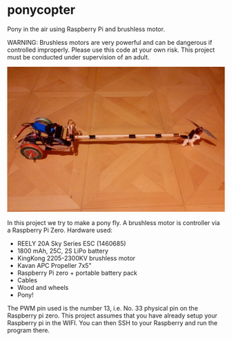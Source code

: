 # ponycopter

Pony in the air using Raspberry Pi and brushless motor.

WARNING: Brushless motors are very powerful and can be dangerous if controlled improperly. Please use this code at your own risk. This project must be conducted under supervision of an adult.

<img src="https://raw.githubusercontent.com/xaratustrah/ponycopter/master/ponycopter.jpg">

In this project we try to make a pony fly. A brushless motor is controller via a Raspberry Pi Zero. Hardware used:

- REELY 20A Sky Series ESC (1460685)
- 1800 mAh, 25C, 2S  LiPo battery
- KingKong 2205-2300KV brushless motor
- Kavan APC Propeller 7x5"
- Raspberry Pi zero + portable battery pack
- Cables
- Wood and wheels
- Pony!


The PWM pin used is the number 13, i.e. No. 33 physical pin on the Raspberry pi zero. This project assumes that you have already setup your Raspberry pi in the WIFI. You can then SSH to your Raspberry and run the program there.

